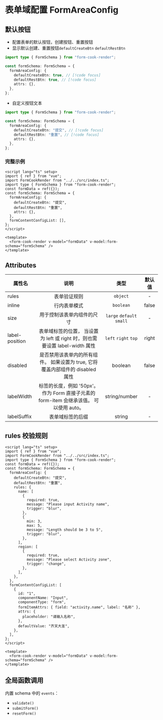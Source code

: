 # 表单域配置 FormAreaConfig

## 默认按钮

- 配置表单的默认按钮，创建按钮、重置按钮
- 显示默认创建、重置按钮`defaultCreateBtn` `defaultRestBtn`

```ts
import type { FormSchema } from "form-cook-render";

const formSchema: FormSchema = {
  formAreaConfig: {
    defaultCreateBtn: true, // [!code focus]
    defaultRestBtn: true, // [!code focus]
    attrs: {},
  },
};
```

- 自定义按钮文本

```ts
import type { FormSchema } from "form-cook-render";

const formSchema: FormSchema = {
  formAreaConfig: {
    defaultCreateBtn: "提交", // [!code focus]
    defaultRestBtn: "重置", // [!code focus]
    attrs: {},
  },
};
```

### 完整示例

```vue
<script lang="ts" setup>
import { ref } from "vue";
import FormCookRender from "../../src/index.ts";
import type { FormSchema } from "form-cook-render";
const formData = ref({});
const formSchema: FormSchema = {
  formAreaConfig: {
    defaultCreateBtn: "提交",
    defaultRestBtn: "重置",
    attrs: {},
  },
  formContentConfigList: [],
};
</script>

<template>
  <form-cook-render v-model="formData" v-model:form-schema="formSchema" />
</template>
```

## Attributes

| 属性名         |                                          说明                                           |           类型            | 默认值 |
| -------------- | :-------------------------------------------------------------------------------------: | :-----------------------: | :----: |
| rules          |                                      表单验证规则                                       |         `object`          |   -    |
| inline         |                                      行内表单模式                                       |         `boolean`         | false  |
| size           |                               用于控制该表单内组件的尺寸                                | `large` `default` `small` |   -    |
| label-position |       表单域标签的位置， 当设置为 left 或 right 时，则也需要设置 label-width 属性       |   `left` `right` `top`    | right  |
| disabled       |     是否禁用该表单内的所有组件。 如果设置为 true, 它将覆盖内部组件的 disabled 属性      |          boolean          | false  |
| labelWidth     | 标签的长度，例如 '50px'。 作为 Form 直接子元素的 form-item 会继承该值。 可以使用 auto。 |       string/number       |   -    |
| labelSuffix    |                                    表单域标签的后缀                                     |          string           |   -    |

## rules 校验规则

```vue
<script lang="ts" setup>
import { ref } from "vue";
import FormCookRender from "../../src/index.ts";
import type { FormSchema } from "form-cook-render";
const formData = ref({});
const formSchema: FormSchema = {
  formAreaConfig: {
    defaultCreateBtn: "提交",
    defaultRestBtn: "重置",
    rules: {
      name: [
        {
          required: true,
          message: "Please input Activity name",
          trigger: "blur",
        },
        {
          min: 3,
          max: 5,
          message: "Length should be 3 to 5",
          trigger: "blur",
        },
      ],
      region: [
        {
          required: true,
          message: "Please select Activity zone",
          trigger: "change",
        },
      ],
    },
  },
  formContentConfigList: [
    {
      id: "1",
      componentName: "Input",
      componentType: "form",
      formItemAttrs: { field: "activity.name", label: "名称" },
      attrs: {
        placeholder: "请输入名称",
      },
      defaultValue: "齐天大圣",
    },
  ],
};
</script>

<template>
  <form-cook-render v-model="formData" v-model:form-schema="formSchema" />
</template>
```

## 全局函数调用

内置 schema 中的 `events`：

- `validate()`
- `submitForm()`
- `resetForm()`
